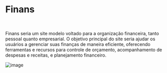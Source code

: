 <h1>Finans</h1>
<br>
<p>
  Finans seria um site modelo voltado para a organização financeira, tanto pessoal quanto empresarial. 
  O objetivo principal do site seria ajudar os usuários a gerenciar suas finanças de maneira eficiente, oferecendo ferramentas e recursos para controle de orçamento, acompanhamento de despesas e receitas, e planejamento financeiro.
</p>

![image](https://github.com/user-attachments/assets/07439f5a-6d54-41bd-b853-c8ff20dd318b)
 

